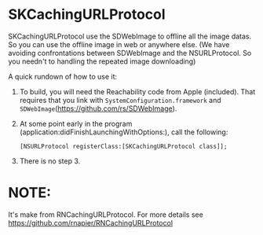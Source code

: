 # SKCachingURLProtocol

  SKCachingURLProtocol use the SDWebImage to offline all the image datas.  So you can use
      the offline image in web or anywhere else.
  (We have avoiding confrontations between SDWebImage and the NSURLProtocol. So you needn't to handling the repeated image downloading)

  A quick rundown of how to use it:

  1. To build, you will need the Reachability code from Apple (included). That requires that you link with
    `SystemConfiguration.framework` and `SDWebImage`(https://github.com/rs/SDWebImage).

  2. At some point early in the program (application:didFinishLaunchingWithOptions:),
    call the following:

      `[NSURLProtocol registerClass:[SKCachingURLProtocol class]];`

  3. There is no step 3.


  # NOTE: 
  It's make from RNCachingURLProtocol. For more details see
     https://github.com/rnapier/RNCachingURLProtocol
